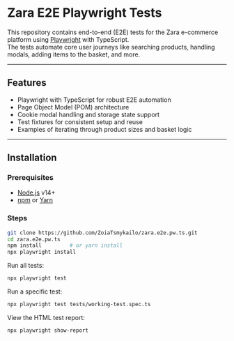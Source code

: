 # Zara E2E Playwright Tests

This repository contains end-to-end (E2E) tests for the Zara e-commerce platform using [Playwright](https://playwright.dev/) with TypeScript.  
The tests automate core user journeys like searching products, handling modals, adding items to the basket, and more.

---

## Features

- Playwright with TypeScript for robust E2E automation
- Page Object Model (POM) architecture
- Cookie modal handling and storage state support
- Test fixtures for consistent setup and reuse
- Examples of iterating through product sizes and basket logic

---

## Installation

### Prerequisites

- [Node.js](https://nodejs.org/) v14+
- [npm](https://www.npmjs.com/) or [Yarn](https://yarnpkg.com/)

### Steps

```bash
git clone https://github.com/ZoiaTsmykailo/zara.e2e.pw.ts.git
cd zara.e2e.pw.ts
npm install         # or yarn install
npx playwright install
```

Run all tests:

```bash
npx playwright test
```

Run a specific test:

```bash
npx playwright test tests/working-test.spec.ts
```

View the HTML test report:

```bash
npx playwright show-report
```
